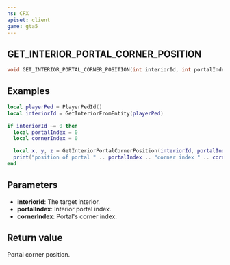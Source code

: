 ```yaml
---
ns: CFX
apiset: client
game: gta5
---
```

## GET_INTERIOR_PORTAL_CORNER_POSITION

```c
void GET_INTERIOR_PORTAL_CORNER_POSITION(int interiorId, int portalIndex, int cornerIndex, float* posX, float* posY, float* posZ);
```

## Examples

```lua
local playerPed = PlayerPedId()
local interiorId = GetInteriorFromEntity(playerPed)

if interiorId ~= 0 then
  local portalIndex = 0
  local cornerIndex = 0

  local x, y, z = GetInteriorPortalCornerPosition(interiorId, portalIndex, cornerIndex)
  print("position of portal " .. portalIndex .. "corner index " .. cornerIndex .. " is: " .. vec(x, y, z))
end
```

## Parameters
* **interiorId**: The target interior.
* **portalIndex**: Interior portal index.
* **cornerIndex**: Portal's corner index.

## Return value
Portal corner position.